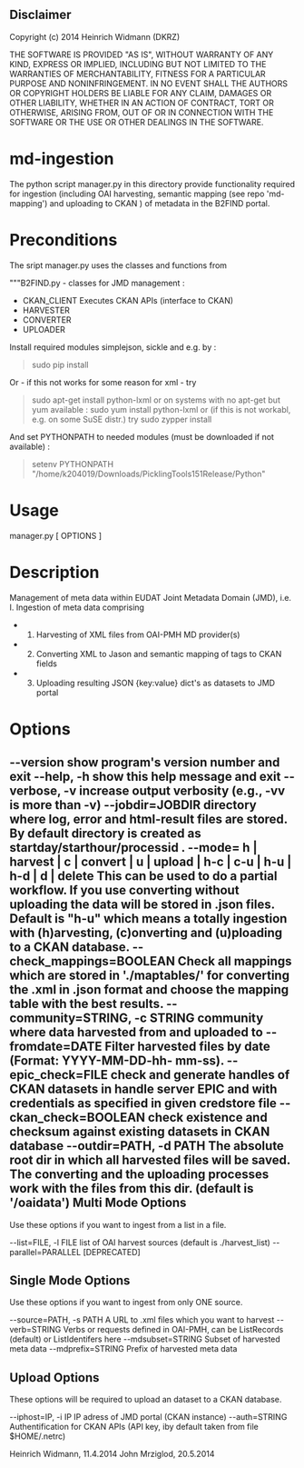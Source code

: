 Disclaimer
----------
Copyright (c) 2014 Heinrich Widmann (DKRZ)

THE SOFTWARE IS PROVIDED "AS IS", WITHOUT WARRANTY OF ANY KIND, EXPRESS OR
IMPLIED, INCLUDING BUT NOT LIMITED TO THE WARRANTIES OF MERCHANTABILITY,
FITNESS FOR A PARTICULAR PURPOSE AND NONINFRINGEMENT. IN NO EVENT SHALL THE
AUTHORS OR COPYRIGHT HOLDERS BE LIABLE FOR ANY CLAIM, DAMAGES OR OTHER
LIABILITY, WHETHER IN AN ACTION OF CONTRACT, TORT OR OTHERWISE, ARISING FROM,
OUT OF OR IN CONNECTION WITH THE SOFTWARE OR THE USE OR OTHER DEALINGS IN
THE SOFTWARE.

md-ingestion
============

The python script manager.py in this directory provide functionality required for
ingestion (including OAI harvesting, semantic mapping (see repo 'md-mapping') and uploading to CKAN ) of metadata in the B2FIND portal.

Preconditions
=============

The sript manager.py uses the classes and functions from

"""B2FIND.py - classes for JMD management :
  - CKAN_CLIENT  Executes CKAN APIs (interface to CKAN)
  - HARVESTER
  - CONVERTER
  - UPLOADER

Install required modules simplejson, sickle and e.g. by :

  > sudo pip install <module>

Or - if this not works for some reason for xml - try
  > sudo apt-get install python-lxml
or on systems with no apt-get but yum available :
  > sudo yum install python-lxml
or (if this is not workabl, e.g. on some SuSE distr.) try
  > sudo zypper install <module>

And set PYTHONPATH to needed modules (must be downloaded if not available) :

   > setenv PYTHONPATH "/home/k204019/Downloads/PicklingTools151Release/Python"

Usage
=====
manager.py [ OPTIONS ]


Description
===========
Management of meta data within EUDAT Joint Metadata Domain (JMD), i.e.
I.  Ingestion of meta data comprising
- 1. Harvesting of XML files from OAI-PMH MD provider(s)
- 2. Converting XML to Jason and semantic mapping of tags to CKAN fields
- 3. Uploading resulting JSON {key:value} dict's as datasets to JMD portal

Options
=======
--version               show program's version number and exit
--help, -h              show this help message and exit
--verbose, -v           increase output verbosity (e.g., -vv is more than -v)
--jobdir=JOBDIR          directory where log, error and html-result files are
                        stored. By default directory is created as
                        startday/starthour/processid .
--mode= h | harvest | c | convert | u | upload | h-c | c-u | h-u | h-d | d | delete
                         This can be used to do a partial workflow. If you use
                        converting without uploading the data will be stored
                        in .json files. Default is "h-u" which means a totally
                        ingestion with (h)arvesting, (c)onverting and
                        (u)ploading to a CKAN database.
--check_mappings=BOOLEAN
                        Check all mappings which are stored in './maptables/'
                        for converting the .xml in .json format and choose the
                        mapping table with the best results.
--community=STRING, -c STRING
                        community where data harvested from and uploaded to
--fromdate=DATE         Filter harvested files by date (Format: YYYY-MM-DD-hh-
                        mm-ss).
--epic_check=FILE       check and generate handles of CKAN datasets in handle
                        server EPIC and with credentials as specified in given
                        credstore file
--ckan_check=BOOLEAN    check existence and checksum against existing datasets
                        in CKAN database
--outdir=PATH, -d PATH  The absolute root dir in which all harvested files
                        will be saved. The converting and the uploading
                        processes work with the files from this dir. (default
                        is '/oaidata')
Multi Mode Options
------------------
Use these options if you want to ingest from a list in a file.

--list=FILE, -l FILE    list of OAI harvest sources (default is
                        ./harvest_list)
--parallel=PARALLEL     [DEPRECATED]

Single Mode Options
-------------------
Use these options if you want to ingest from only ONE source.

--source=PATH, -s PATH  A URL to .xml files which you want to harvest
--verb=STRING           Verbs or requests defined in OAI-PMH, can be
                        ListRecords (default) or ListIdentifers here
--mdsubset=STRING       Subset of harvested meta data
--mdprefix=STRING       Prefix of harvested meta data

Upload Options
--------------
These options will be required to upload an dataset to a CKAN database.

--iphost=IP, -i IP      IP adress of JMD portal (CKAN instance)
--auth=STRING           Authentification for CKAN APIs (API key, iby default
                        taken from file $HOME/.netrc)



Heinrich Widmann, 11.4.2014
John Mrziglod, 20.5.2014
